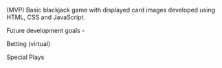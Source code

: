 (MVP) Basic blackjack game with displayed card images developed using HTML, CSS and JavaScript.

Future development goals - 

Betting (virtual)

Special Plays
